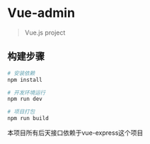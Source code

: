 # Vue-admin

>Vue.js project

## 构建步骤

``` bash
# 安装依赖
npm install

# 开发环境运行
npm run dev

# 项目打包
npm run build

```
本项目所有后天接口依赖于vue-express这个项目

